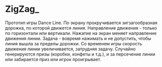 # ZigZag_
Прототип игры Dance Line. По экрану прокручивается зигзагообразная дорожка, по которой движется линия. Направление движения - только по горизонтали или вертикали. Нажатие на экран меняет направление движения линии. Задача - вовремя нажимать и не допустить, чтобы линия вышла за пределы дорожки. Со временем игры скорость движения линии увеличивается, затрудняя задачу. Случайно генерируются призы (коробки, конфеты и т.д.), и за персечение линии или забирается приз или игрок проигрывает.
